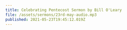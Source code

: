 ```yaml
---
title: Celebrating Pentecost Sermon by Bill O'Leary
file: /assets/sermons/23rd-may-audio.mp3
published: 2021-05-23T19:45:12.019Z
---
```

